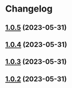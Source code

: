 # Changelog

## [1.0.5](https://github.com/AplinkosMinisterija/biip-zuvinimas-api/compare/1.0.4...1.0.5) (2023-05-31)

## [1.0.4](https://github.com/AplinkosMinisterija/biip-zuvinimas-api/compare/1.0.3...1.0.4) (2023-05-31)

## [1.0.3](https://github.com/AplinkosMinisterija/biip-zuvinimas-api/compare/1.0.2...1.0.3) (2023-05-31)

## [1.0.2](https://github.com/AplinkosMinisterija/biip-zuvinimas-api/compare/1.0.1...1.0.2) (2023-05-31)